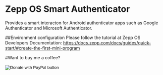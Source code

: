 # Zepp OS Smart Authenticator
Provides a smart interacton for Android authenticator apps such as Google Authenticator and Microsoft Authenticator.

##Environment configuration
Please follow the tutorial at Zepp OS Developers Documentation:
https://docs.zepp.com/docs/guides/quick-start/#create-the-first-mini-program


#Want to buy me a coffee?
<form action="https://www.paypal.com/donate" method="post" target="_top">
<input type="hidden" name="hosted_button_id" value="WK4N5FLJLGXV6" />
<input type="image" src="https://www.paypalobjects.com/en_US/i/btn/btn_donateCC_LG.gif" border="0" name="submit" title="PayPal - The safer, easier way to pay online!" alt="Donate with PayPal button" />
<img alt="" border="0" src="https://www.paypal.com/en_US/i/scr/pixel.gif" width="1" height="1" />
</form>

